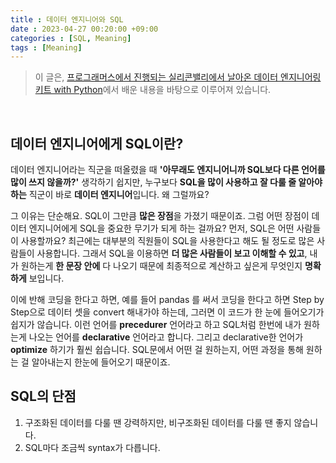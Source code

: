 ```yaml
---
title : 데이터 엔지니어와 SQL
date : 2023-04-27 00:20:00 +09:00
categories : [SQL, Meaning]
tags : [Meaning]
---
```


> 이 글은, [프로그래머스에서 진행되는 실리콘밸리에서 날아온 데이터 엔지니어링 키트 with Python](https://school.programmers.co.kr/learn/courses/16448/16448-%EB%9D%BC%EC%9D%B4%EB%B8%8C12%EA%B8%B0-%EC%8B%A4%EB%A6%AC%EC%BD%98%EB%B0%B8%EB%A6%AC%EC%97%90%EC%84%9C-%EB%82%A0%EC%95%84%EC%98%A8-%EB%8D%B0%EC%9D%B4%ED%84%B0-%EC%97%94%EC%A7%80%EB%8B%88%EC%96%B4%EB%A7%81-%EC%8A%A4%ED%83%80%ED%84%B0-%ED%82%A4%ED%8A%B8-with-python)에서 배운 내용을 바탕으로 이루어져 있습니다.

<br>

## 데이터 엔지니어에게 SQL이란?

데이터 엔지니어라는 직군을 떠올렸을 때 **'아무래도 엔지니어니까 SQL보다 다른 언어를 많이 쓰지 않을까?'** 생각하기 쉽지만, 누구보다 **SQL을 많이 사용하고 잘 다룰 줄 알아야 하는** 직군이 바로 **데이터 엔지니어**입니다. 왜 그럴까요? 

그 이유는 단순해요. SQL이 그만큼 **많은 장점**을 가졌기 때문이죠. 그럼 어떤 장점이 데이터 엔지니어에게 SQL을 중요한 무기가 되게 하는 걸까요? 먼저, SQL은 어떤 사람들이 사용할까요? 최근에는 대부분의 직원들이 SQL을 사용한다고 해도 될 정도로 많은 사람들이 사용합니다. 그래서 SQL을 이용하면 **더 많은 사람들이 보고 이해할 수 있고**, 내가 원하는게 **한 문장 안에** 다 나오기 때문에 최종적으로 계산하고 싶은게 무엇인지 **명확하게** 보입니다.

이에 반해 코딩을 한다고 하면, 예를 들어 pandas 를 써서 코딩을 한다고 하면 Step by Step으로 데이터 셋을 convert 해내가야 하는데, 그러면 이 코드가 한 눈에 들어오기가 쉽지가 않습니다. 이런 언어를 **precedurer** 언어라고 하고 SQL처럼 한번에 내가 원하는게 나오는 언어를 **declarative** 언어라고 합니다. 그리고 declarative한 언어가 **optimize** 하기가 훨씬 쉽습니다. SQL문에서 어떤 걸 원하는지, 어떤 과정을 통해 원하는 걸 알아내는지 한눈에 들어오기 때문이죠. 

## SQL의 단점

1. 구조화된 데이터를 다룰 땐 강력하지만, 비구조화된 데이터를 다룰 땐 좋지 않습니다.
2. SQL마다 조금씩 syntax가 다릅니다.
